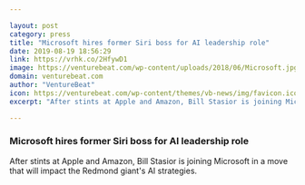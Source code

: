 ```yaml
---

layout: post
category: press
title: "Microsoft hires former Siri boss for AI leadership role"
date: 2019-08-19 18:56:29
link: https://vrhk.co/2HfywD1
image: https://venturebeat.com/wp-content/uploads/2018/06/Microsoft.jpg?w=1200&strip=all
domain: venturebeat.com
author: "VentureBeat"
icon: https://venturebeat.com/wp-content/themes/vb-news/img/favicon.ico
excerpt: "After stints at Apple and Amazon, Bill Stasior is joining Microsoft in a move that will impact the Redmond giant's AI strategies."

---
```


### Microsoft hires former Siri boss for AI leadership role

After stints at Apple and Amazon, Bill Stasior is joining Microsoft in a move that will impact the Redmond giant's AI strategies.